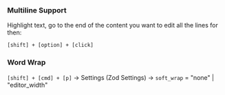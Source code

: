 ### Multiline Support

Highlight text, go to the end of the content you want to edit all the lines for then:

`[shift] + [option] + [click]`

### Word Wrap

`[shift] + [cmd] + [p]` -> Settings (Zod Settings) -> `soft_wrap` = "none" | "editor_width"
